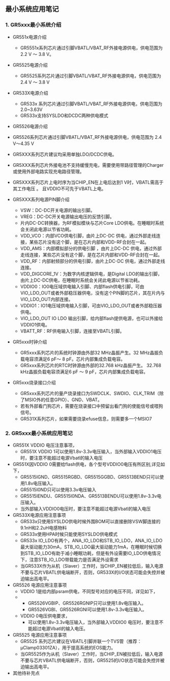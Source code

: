 ## 最小系统应用笔记



### 1. GR5xxx最小系统介绍

* GR551x电源介绍
  * GR5551x系列芯片通过引脚VBATL/VBAT_RF外接电源供电，供电范围为 2.2 V ～ 3.8 V。  

* GR5525电源介绍
  * GR5525系列芯片通过引脚VBATL/VBAT_RF外接电源供电，供电范围为 2.4 V ～ 3.8 V


* GR533X电源介绍
  * GR533x 系列芯片通过引脚VBATL/VBAT_RF外接电源供电，供电范围为 2.0~3.63V	
  * GR533x支持SYSLDO和DCDC两种供电模式
* GR5526电源介绍
  
* GR5526系列芯片通过引脚VBATL/VBAT_RF外接电源供电，供电范围为 2.4 V～4.35 V  
  
* GR5XXX系列芯片建议均采用单独LDO/DCDC供电。

* GR5XXX系列芯片外接电池不支持缓慢充电，需要使用带路径管理的Charger或使用外部电路实现充电路径管理。 

* GR5XXX系列芯片上电时序为当CHIP_EN在上电后达到1 V时，VBATL需高于其工作电压 。  且VDDIO不可先于VBATL上电。  

* GR5XXX系列电源PIN脚介绍

  * VSW：DC-DC开关电源的输出引脚。  
  * VREG：DC-DC开关电源输出电压的反馈引脚。 
  * 片内DC-DC转换器，为RF模拟模块与芯片Core LDO供电。在睡眠时系统会关闭此电源以节省功耗。   
  * VDD_VCO：内部VCO供电引脚，由片上DC-DC 供电，通过外部走线连接，某些芯片没有这个脚，是在芯片内部和VDD-RF合封在一起。
  * VDD_AMS：内部模拟部分的供电引脚 ，由片上DC-DC 供电，通过外部走线连接，某些芯片没有这个脚，是在芯片内部和VDD-RF合封在一起。
  * VDD_RF：内部射频部分的供电引脚，由片上DC-DC 供电，通过外部走线连接。
  * VDD_DIGCORE_1V：为数字内核逻辑供电，是Digital LDO的输出引脚，由片上DC-DC供电，在睡眠时系统会关闭此电源以节省功耗。
  * VDDIO0：IO0电压域供电输入引脚、内部flash供电引脚，可由VIO_LDO_OUT或者外部稳压器供电，没有这个PIN脚的芯片，其在片内与VIO_LDO_OUT内部连接。
  * VDDIO1：IO1电压域供电输入引脚，可由VIO_LDO_OUT或者外部稳压器供电。 
  * VIO_LDO_OUT  IO LDO 输出引脚，给内部flash提供电源，也可以外接给VDDIO1供电。
  * VBATT_RF：RF供电输入引脚，连接至VBATL引脚。  

* GR5xxx时钟介绍

  * GR5xxx系列芯片的系统时钟源由外部32 MHz晶振产生。32 MHz晶振负载电容须满足6 pF～ 8 pF。芯片内部集成负载电容。  
  * GR5xxx系列芯片的RTC时钟源由外部的32.768 kHz晶振产生。 32.768 kHz晶振负载电容须满足6 pF ～ 9 pF，芯片内部集成负载电容。

* GR5xxx烧录接口介绍

  * GR5xxx系列芯片的量产烧录接口为SWDCLK、SWDIO、CLK_TRIM（除了MSIO外的任意GPIO）、GND、VBAT。
  * 若有外部看门狗芯片，需要在烧录接口中预留出看门狗的使能信号或喂狗信号。
  * GR531X系列芯片，如果需要烧录efuse信息，则需要多一个MSIO7 

  


### 2. GR5xxx最小系统应用笔记

* GR551X VDDIO 电压注意事项，
  * GR551X VDDIO 1可以使用1.8v-3.3v电压输入，当外部输入VDDIO1电压时，要注意不能超过电源Vbatl的输入电压  
* GR551X因VDDIO 0需要给flash供电，各个型号VDDIO0电压有所区别,详见如下，
  * GR5515IGND、GR5515RGBD、GR5515GGBD、GR5513BEND只可以使用1.8v电压输入。
  * GR5515I0ND只可以使用3.3v电压输入
  * GR5515IENDU、GR5515I0NDA、GR5513BENDU可以使用1.8v-3.3v电压输入。
  * 当外部输入VDDIO0电压时，要注意不能超过电源Vbatl的输入电压  
* GR533X电源应用注意事项
  * GR533x只使用SYSLDO供电时候外围BOM可以直接删除VSW脚连接的9.1nH和2.2uH电感物料
  * GR533x使用HPA时候只能使用SYSLDO供电模式
  * GR533x IO_LDO有两个，ANA_IO_LDO和STB_IO_LDO，ANA_IO_LDO最大驱动能力30mA，STB_IO_LDO最大驱动能力1mA，在睡眠时候切换到STB_IO_LDO有助于减小睡眠功耗，但是有外设需要IO_LDO供电情况下，注意STB_IO_LDO带载能力是否满足外设需求
  * 当GR533X作为从机（Slaver）工作时，当CHIP_EN被拉低后，输入电源不要与芯片VBATL供电端断开，否则，GR533X的I/O状态可能会失控并被迫输出高电平。
* GR5526 电源应用注意事项
  *  VDDIO 1是给内部psram供电，不同型号对应的电压不同，详见如下，
  * * GR5526VGBIP、GR5526RGNIP只可以使用1.8v电压输入。  
    * GR5526VGBI、GR5526RGNI可以使用1.8v-3.3v电压输入。
  * VDDIO 0电压供电要求，
    * 可以使用1.8v-3.3v电压输入，当外部输入VDDIO0 电压时，要注意不能超过电源Vbatl的输入电压。   
* GR5525 电源应用注意事项
  * GR5525 系列芯片建议在VBATL引脚并联一个TVS管（推荐：µClamp03301ZA），用于提高系统的EOS能力。
  * 当GR5525作为从机（Slaver）工作时，当CHIP_EN被拉低后，输入电源不要与芯片VBATL供电端断开，否则，GR5525的I/O状态可能会失控并被迫输出高电平。
* 其他待补充点			

